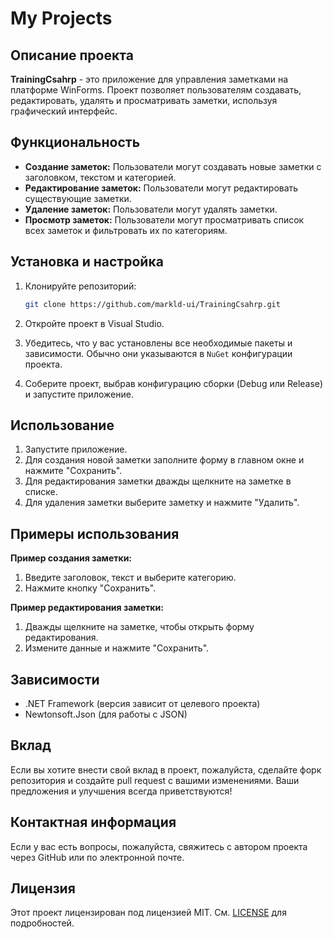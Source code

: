 # My Projects

## Описание проекта

**TrainingCsahrp** - это приложение для управления заметками на платформе WinForms. Проект позволяет пользователям создавать, редактировать, удалять и просматривать заметки, используя графический интерфейс.

## Функциональность

- **Создание заметок:** Пользователи могут создавать новые заметки с заголовком, текстом и категорией.
- **Редактирование заметок:** Пользователи могут редактировать существующие заметки.
- **Удаление заметок:** Пользователи могут удалять заметки.
- **Просмотр заметок:** Пользователи могут просматривать список всех заметок и фильтровать их по категориям.

## Установка и настройка

1. Клонируйте репозиторий:

    ```bash
    git clone https://github.com/markld-ui/TrainingCsahrp.git
    ```

2. Откройте проект в Visual Studio.

3. Убедитесь, что у вас установлены все необходимые пакеты и зависимости. Обычно они указываются в `NuGet` конфигурации проекта.

4. Соберите проект, выбрав конфигурацию сборки (Debug или Release) и запустите приложение.

## Использование

1. Запустите приложение.
2. Для создания новой заметки заполните форму в главном окне и нажмите "Сохранить".
3. Для редактирования заметки дважды щелкните на заметке в списке.
4. Для удаления заметки выберите заметку и нажмите "Удалить".

## Примеры использования

**Пример создания заметки:**

1. Введите заголовок, текст и выберите категорию.
2. Нажмите кнопку "Сохранить".

**Пример редактирования заметки:**

1. Дважды щелкните на заметке, чтобы открыть форму редактирования.
2. Измените данные и нажмите "Сохранить".

## Зависимости

- .NET Framework (версия зависит от целевого проекта)
- Newtonsoft.Json (для работы с JSON)

## Вклад

Если вы хотите внести свой вклад в проект, пожалуйста, сделайте форк репозитория и создайте pull request с вашими изменениями. Ваши предложения и улучшения всегда приветствуются!

## Контактная информация

Если у вас есть вопросы, пожалуйста, свяжитесь с автором проекта через GitHub или по электронной почте.

## Лицензия

Этот проект лицензирован под лицензией MIT. См. [LICENSE](LICENSE) для подробностей.
